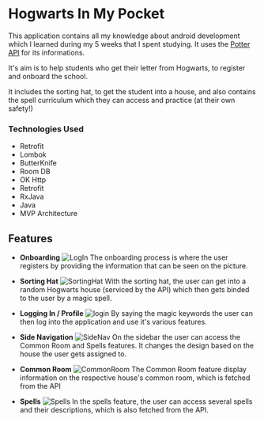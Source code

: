 
# Hogwarts In My Pocket

This application contains all my knowledge about android development which I learned during my 5 weeks that I spent studying.  It uses the [Potter API](https://potterapi.com) for its informations.

It's aim is to help students who get their letter from Hogwarts, to register and onboard the school.

It includes the sorting hat, to get the student into a house, and also contains the spell curriculum which they can access and practice (at their own safety!)

### Technologies Used
 - Retrofit
 - Lombok
 - ButterKnife
 - Room DB
 - OK Http
 - Retrofit
 - RxJava
 - Java
 - MVP Architecture

## Features
 - **Onboarding**
	 ![LogIn](https://i.imgur.com/k9B9JIE.jpg?1)
	 The onboarding process is where the user registers by providing the information that can be seen on the picture.

 -  **Sorting Hat** 
	 ![SortingHat](https://i.imgur.com/aTWu3Ql.jpg)
 With the sorting hat, the user can get into a random Hogwarts house (serviced by the API) which then gets binded to the user by a magic spell.
 -  **Logging In / Profile**
![login](https://i.imgur.com/cZ5sUQa.jpg?1)
By saying the magic keywords the user can then log into the application and use it's various features.

 - **Side Navigation**
![SideNav](https://i.imgur.com/Ecvu6IB.jpg?1)
On the sidebar the user can access the Common Room and Spells features. It changes the design based on the house the user gets assigned to.
 -  **Common Room**
	 ![CommonRoom](https://i.imgur.com/xmwokar.jpg?1)
	The Common Room feature display information on the respective house's common room, which is fetched from the API
	

 - **Spells**
	 ![Spells](https://i.imgur.com/fHoWd9x.jpg?1)
	 In the spells feature, the user can access several spells and their descriptions, which is also fetched from the API.

	

